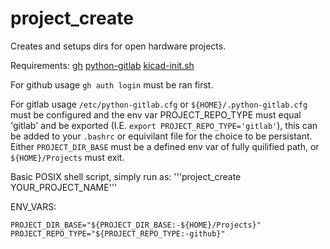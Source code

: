 # project_create

Creates and setups dirs for open hardware projects.

Requirements:
[gh](https://cli.github.com/)
[python-gitlab](https://python-gitlab.readthedocs.io/en/stable/index.html)
[kicad-init.sh](https://techoverflow.net/scripts/kicad-init.sh)

For github usage ```gh auth login``` must be ran first.

For gitlab usage ```/etc/python-gitlab.cfg``` or ```${HOME}/.python-gitlab.cfg``` must be configured and the env var PROJECT_REPO_TYPE must equal 'gitlab' and be exported (I.E. ```export PROJECT_REPO_TYPE='gitlab'```), this can be added to your ```.bashrc``` or equivilant file for the choice to be persistant.
Either ```PROJECT_DIR_BASE``` must be a defined env var of fully quilified path, or ```${HOME}/Projects``` must exit.

Basic POSIX shell script, simply run as:
'''project_create YOUR_PROJECT_NAME'''


ENV_VARS:
```
PROJECT_DIR_BASE="${PROJECT_DIR_BASE:-${HOME}/Projects}"
PROJECT_REPO_TYPE="${PROJECT_REPO_TYPE:-github}"
```
